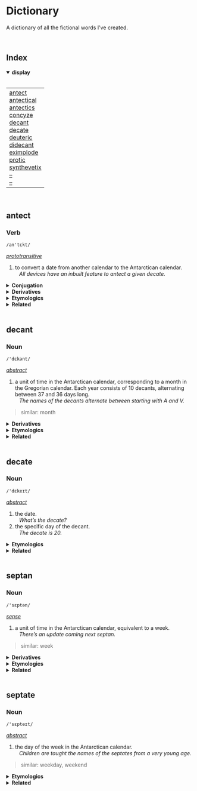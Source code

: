 # Dictionary

A dictionary of all the fictional words I’ve created.


<br>


## Index

<details open>
  <summary> <b> display </b> </summary> <br>

<table>
  <td>
    <a href="#antect"> antect </a> <br>
    <a href="#antectical"> antectical </a> <br>
    <a href="#antectics"> antectics </a> <br>
    <a href="#concyze"> concyze </a> <br>
    <a href="#decant"> decant </a> <br>
    <a href="#decate"> decate </a> <br>
    <a href="#deuteric"> deuteric </a> <br>
    <a href="#didecant"> didecant </a> <br>
    <a href="#eximplode"> eximplode </a> <br>
    <a href="#protic"> protic </a> <br>
    <a href="#synthevetix"> synthevetix </a> <br>
    <a href="#"> – </a> <br>
    <a href="#"> – </a>
  </td>
</table>

</details>


<br>


## antect

### Verb
`/an'tɛkt/`

*[prototransitive]()*

1. to convert a date from another calendar to the Antarctican calendar.  
&ensp; *All devices have an inbuilt feature to antect a given decate.*

<details>
  <summary> <b> Conjugation </b> </summary> <br>

| tense | participle |
| :---- | :--------- |
| present | antecting |
| past | antected |
| perfect | antuct |

</details>

<details>
  <summary> <b> Derivatives </b> </summary>

&emsp; [antectics](#antectics)  
&emsp; [antectical](#antectical)

</details>

<details>
  <summary> <b> Etymologics </b> </summary>

&emsp; *Spontaneous emergence* may have derived from ‘Antarctica’

</details>

<details>
  <summary> <b> Related </b> </summary>

&emsp; [decate](#decate)

</details>


<br>


## decant

### Noun
`/'dɛkənt/`

*[abstract]()*

1. a unit of time in the Antarctican calendar, corresponding to a month in the Gregorian calendar. Each year consists of 10 decants, alternating between 37 and 36 days long.  
&ensp; *The names of the decants alternate between starting with A and V.*
> similar: month

<details>
  <summary> <b> Derivatives </b> </summary>

&emsp; [didecant](#didecant)  
&emsp; [decate](#decate)

</details>

<details>
  <summary> <b> Etymologics </b> </summary>

&emsp; *New Antarctica* » Greek ***deka*** ‘ten’ + ***ant*** in *Antarctica*

</details>

<details>
  <summary> <b> Related </b> </summary>

&emsp; [decate](#decate)
&emsp; [septan](#septan)

</details>


<br>


## decate

### Noun
`/'dɛkeɪt/`

*[abstract]()*

1. the date.  
&ensp; *What’s the decate?*
2. the specific day of the decant.  
&ensp; *The decate is 20.*

<details>
  <summary> <b> Etymologics </b> </summary>

&emsp; *New Antarctica* » Greek ***deka*** ‘ten’ + ***-ate***
&emsp; also from Antarctican *decant*

</details>

<details>
  <summary> <b> Related </b> </summary>

&emsp; [decant](#decant)
&emsp; [septate](#septate)

</details>


<br>


## septan

### Noun
`/'sɛptən/`

*[sense](abstract)*

1. a unit of time in the Antarctican calendar, equivalent to a week.  
&ensp; *There’s an update coming next septan.*
> similar: week

<details>
  <summary> <b> Derivatives </b> </summary>

&emsp; [septate](#septate)

</details>

<details>
  <summary> <b> Etymologics </b> </summary> <br>

&emsp; *New Antarctica* » ***sept*** in Latin *septem* ‘seven’ + ***-an*** in *Antarctica*

</details>

<details>
  <summary> <b> Related </b> </summary>

&emsp; [septate](#septate)
&emsp; [decant](#decant)

</details>


<br>


## septate

### Noun
`/'sɛpteɪt/`

*[abstract]()*

1. the day of the week in the Antarctican calendar.  
&ensp; *Children are taught the names of the septates from a very young age.*
> similar: weekday, weekend

<details>
  <summary> <b> Etymologics </b> </summary> <br>

&emsp; *New Antarctica* » ***sept*** in Latin *septem* ‘seven’ + ***-ate***

</details>

<details>
  <summary> <b> Related </b> </summary>

&emsp; [septan](#septan)
&emsp; [decate](#decate)

</details>
